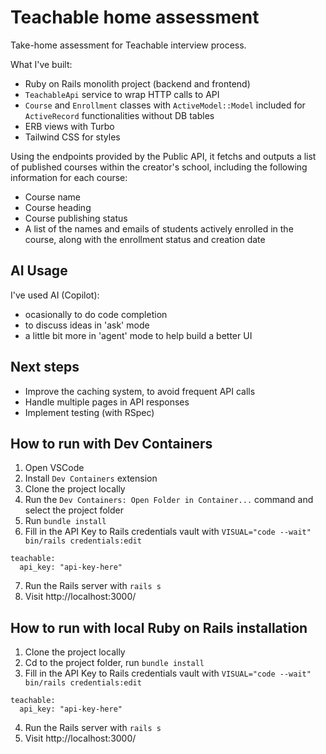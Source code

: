 # Teachable home assessment
Take-home assessment for Teachable interview process.

What I've built:
- Ruby on Rails monolith project (backend and frontend)
- `TeachableApi` service to wrap HTTP calls to API
- `Course` and `Enrollment` classes with `ActiveModel::Model` included for `ActiveRecord` functionalities without DB tables
- ERB views with Turbo
- Tailwind CSS for styles

Using the endpoints provided by the Public API, it fetchs and outputs a list
of published courses within the creator's school, including the following information for each course:
- Course name
- Course heading
- Course publishing status
- A list of the names and emails of students actively enrolled in the course, along with the enrollment status and creation date

## AI Usage
I've used AI (Copilot):
- ocasionally to do code completion
- to discuss ideas in 'ask' mode 
- a little bit more in 'agent' mode to help build a better UI

## Next steps
- Improve the caching system, to avoid frequent API calls
- Handle multiple pages in API responses
- Implement testing (with RSpec)

## How to run with Dev Containers
1. Open VSCode 
2. Install `Dev Containers` extension
3. Clone the project locally
4. Run the `Dev Containers: Open Folder in Container...` command and select the project folder
5. Run `bundle install`
6. Fill in the API Key to Rails credentials vault with `VISUAL="code --wait" bin/rails credentials:edit`
```
teachable:
  api_key: "api-key-here"
```
7. Run the Rails server with `rails s`
8. Visit http://localhost:3000/

## How to run with local Ruby on Rails installation
1. Clone the project locally
2. Cd to the project folder, run `bundle install`
3. Fill in the API Key to Rails credentials vault with `VISUAL="code --wait" bin/rails credentials:edit`
```
teachable:
  api_key: "api-key-here"
```
4. Run the Rails server with `rails s`
5. Visit http://localhost:3000/
